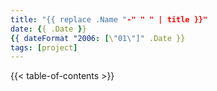 ```yaml
---
title: "{{ replace .Name "-" " " | title }}"
date: {{ .Date }}
{{ dateFormat "2006: [\"01\"]" .Date }}
tags: [project]
---
```


<!--more-->
{{< table-of-contents >}}
